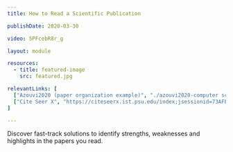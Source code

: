 ```yaml
---
title: How to Read a Scientific Publication

publishDate: 2020-03-30

video: 5PFcebR8r_g

layout: module

resources:
  - title: featured-image
    src: featured.jpg

relevantLinks: [
  ["Azouvi2020 (paper organization example)", "./azouvi2020-computer science organisation example.pdf"],
  ["Cite Seer X", "https://citeseerx.ist.psu.edu/index;jsessionid=73AFE3DA9558789CF6E550BC14355654"], ["Scholarcy", "https://www.scholarcy.com/"], ["Web of Science citation database", "https://clarivate.com/webofsciencegroup/solutions/web-of-science/"], ["Altmetric", "https://www.altmetric.com"], ["Scopus", "https://www.scopus.com/home.uri"], ["Researcher app", "https://www.researcher-app.com/authors"], ["Kudos", "https://info.growkudos.com/research-stories-communication-impact"]
]

---
```


Discover fast-track solutions to identify strengths, weaknesses and highlights in the papers you read.

<!--more-->
